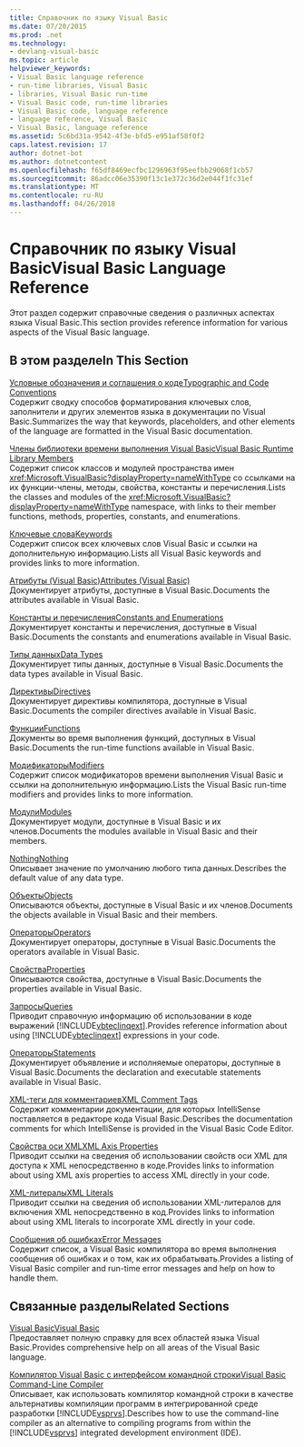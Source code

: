 ```yaml
---
title: Справочник по языку Visual Basic
ms.date: 07/20/2015
ms.prod: .net
ms.technology:
- devlang-visual-basic
ms.topic: article
helpviewer_keywords:
- Visual Basic language reference
- run-time libraries, Visual Basic
- libraries, Visual Basic run-time
- Visual Basic code, run-time libraries
- Visual Basic code, language reference
- language reference, Visual Basic
- Visual Basic, language reference
ms.assetid: 5c6bd31a-9542-4f3e-bfd5-e951af58f0f2
caps.latest.revision: 17
author: dotnet-bot
ms.author: dotnetcontent
ms.openlocfilehash: f65df8469ecfbc1296963f95eefbb29068f1cb57
ms.sourcegitcommit: 86adcc06e35390f13c1e372c36d2e044f1fc31ef
ms.translationtype: MT
ms.contentlocale: ru-RU
ms.lasthandoff: 04/26/2018
---
```

# <a name="visual-basic-language-reference"></a><span data-ttu-id="75764-102">Справочник по языку Visual Basic</span><span class="sxs-lookup"><span data-stu-id="75764-102">Visual Basic Language Reference</span></span>
<span data-ttu-id="75764-103">Этот раздел содержит справочные сведения о различных аспектах языка Visual Basic.</span><span class="sxs-lookup"><span data-stu-id="75764-103">This section provides reference information for various aspects of the Visual Basic language.</span></span>  
  
## <a name="in-this-section"></a><span data-ttu-id="75764-104">В этом разделе</span><span class="sxs-lookup"><span data-stu-id="75764-104">In This Section</span></span>  
 [<span data-ttu-id="75764-105">Условные обозначения и соглашения о коде</span><span class="sxs-lookup"><span data-stu-id="75764-105">Typographic and Code Conventions</span></span>](../../visual-basic/language-reference/typographic-and-code-conventions.md)  
 <span data-ttu-id="75764-106">Содержит сводку способов форматирования ключевых слов, заполнители и других элементов языка в документации по Visual Basic.</span><span class="sxs-lookup"><span data-stu-id="75764-106">Summarizes the way that keywords, placeholders, and other elements of the language are formatted in the Visual Basic documentation.</span></span>  
  
 [<span data-ttu-id="75764-107">Члены библиотеки времени выполнения Visual Basic</span><span class="sxs-lookup"><span data-stu-id="75764-107">Visual Basic Runtime Library Members</span></span>](../../visual-basic/language-reference/runtime-library-members.md)  
 <span data-ttu-id="75764-108">Содержит список классов и модулей пространства имен <xref:Microsoft.VisualBasic?displayProperty=nameWithType> со ссылками на их функции-члены, методы, свойства, константы и перечисления.</span><span class="sxs-lookup"><span data-stu-id="75764-108">Lists the classes and modules of the <xref:Microsoft.VisualBasic?displayProperty=nameWithType> namespace, with links to their member functions, methods, properties, constants, and enumerations.</span></span>  
  
 [<span data-ttu-id="75764-109">Ключевые слова</span><span class="sxs-lookup"><span data-stu-id="75764-109">Keywords</span></span>](../../visual-basic/language-reference/keywords/index.md)  
 <span data-ttu-id="75764-110">Содержит список всех ключевых слов Visual Basic и ссылки на дополнительную информацию.</span><span class="sxs-lookup"><span data-stu-id="75764-110">Lists all Visual Basic keywords and provides links to more information.</span></span>  
  
 [<span data-ttu-id="75764-111">Атрибуты (Visual Basic)</span><span class="sxs-lookup"><span data-stu-id="75764-111">Attributes (Visual Basic)</span></span>](../../visual-basic/language-reference/attributes.md)  
 <span data-ttu-id="75764-112">Документирует атрибуты, доступные в Visual Basic.</span><span class="sxs-lookup"><span data-stu-id="75764-112">Documents the attributes available in Visual Basic.</span></span>  
  
 [<span data-ttu-id="75764-113">Константы и перечисления</span><span class="sxs-lookup"><span data-stu-id="75764-113">Constants and Enumerations</span></span>](../../visual-basic/language-reference/constants-and-enumerations.md)  
 <span data-ttu-id="75764-114">Документирует константы и перечисления, доступные в Visual Basic.</span><span class="sxs-lookup"><span data-stu-id="75764-114">Documents the constants and enumerations available in Visual Basic.</span></span>  
  
 [<span data-ttu-id="75764-115">Типы данных</span><span class="sxs-lookup"><span data-stu-id="75764-115">Data Types</span></span>](../../visual-basic/language-reference/data-types/data-type-summary.md)  
 <span data-ttu-id="75764-116">Документирует типы данных, доступные в Visual Basic.</span><span class="sxs-lookup"><span data-stu-id="75764-116">Documents the data types available in Visual Basic.</span></span>  
  
 [<span data-ttu-id="75764-117">Директивы</span><span class="sxs-lookup"><span data-stu-id="75764-117">Directives</span></span>](../../visual-basic/language-reference/directives/directives.md)  
 <span data-ttu-id="75764-118">Документирует директивы компилятора, доступные в Visual Basic.</span><span class="sxs-lookup"><span data-stu-id="75764-118">Documents the compiler directives available in Visual Basic.</span></span>  
  
 [<span data-ttu-id="75764-119">Функции</span><span class="sxs-lookup"><span data-stu-id="75764-119">Functions</span></span>](../../visual-basic/language-reference/functions/index.md)  
 <span data-ttu-id="75764-120">Документы во время выполнения функций, доступных в Visual Basic.</span><span class="sxs-lookup"><span data-stu-id="75764-120">Documents the run-time functions available in Visual Basic.</span></span>  
  
 [<span data-ttu-id="75764-121">Модификаторы</span><span class="sxs-lookup"><span data-stu-id="75764-121">Modifiers</span></span>](../../visual-basic/language-reference/modifiers/index.md)  
 <span data-ttu-id="75764-122">Содержит список модификаторов времени выполнения Visual Basic и ссылки на дополнительную информацию.</span><span class="sxs-lookup"><span data-stu-id="75764-122">Lists the Visual Basic run-time modifiers and provides links to more information.</span></span>  
  
 [<span data-ttu-id="75764-123">Модули</span><span class="sxs-lookup"><span data-stu-id="75764-123">Modules</span></span>](../../visual-basic/language-reference/modules.md)  
 <span data-ttu-id="75764-124">Документирует модули, доступные в Visual Basic и их членов.</span><span class="sxs-lookup"><span data-stu-id="75764-124">Documents the modules available in Visual Basic and their members.</span></span>  
  
 [<span data-ttu-id="75764-125">Nothing</span><span class="sxs-lookup"><span data-stu-id="75764-125">Nothing</span></span>](../../visual-basic/language-reference/nothing.md)  
 <span data-ttu-id="75764-126">Описывает значение по умолчанию любого типа данных.</span><span class="sxs-lookup"><span data-stu-id="75764-126">Describes the default value of any data type.</span></span>  
  
 [<span data-ttu-id="75764-127">Объекты</span><span class="sxs-lookup"><span data-stu-id="75764-127">Objects</span></span>](../../visual-basic/language-reference/objects/index.md)  
 <span data-ttu-id="75764-128">Описываются объекты, доступные в Visual Basic и их членов.</span><span class="sxs-lookup"><span data-stu-id="75764-128">Documents the objects available in Visual Basic and their members.</span></span>  
  
 [<span data-ttu-id="75764-129">Операторы</span><span class="sxs-lookup"><span data-stu-id="75764-129">Operators</span></span>](../../visual-basic/language-reference/operators/index.md)  
 <span data-ttu-id="75764-130">Документирует операторы, доступные в Visual Basic.</span><span class="sxs-lookup"><span data-stu-id="75764-130">Documents the operators available in Visual Basic.</span></span>  
  
 [<span data-ttu-id="75764-131">Свойства</span><span class="sxs-lookup"><span data-stu-id="75764-131">Properties</span></span>](../../visual-basic/language-reference/properties.md)  
 <span data-ttu-id="75764-132">Описываются свойства, доступные в Visual Basic.</span><span class="sxs-lookup"><span data-stu-id="75764-132">Documents the properties available in Visual Basic.</span></span>  
  
 [<span data-ttu-id="75764-133">Запросы</span><span class="sxs-lookup"><span data-stu-id="75764-133">Queries</span></span>](../../visual-basic/language-reference/queries/queries.md)  
 <span data-ttu-id="75764-134">Приводит справочную информацию об использовании в коде выражений [!INCLUDE[vbteclinqext](~/includes/vbteclinqext-md.md)].</span><span class="sxs-lookup"><span data-stu-id="75764-134">Provides reference information about using [!INCLUDE[vbteclinqext](~/includes/vbteclinqext-md.md)] expressions in your code.</span></span>  
  
 [<span data-ttu-id="75764-135">Операторы</span><span class="sxs-lookup"><span data-stu-id="75764-135">Statements</span></span>](../../visual-basic/language-reference/statements/index.md)  
 <span data-ttu-id="75764-136">Документирует объявление и исполняемые операторы, доступные в Visual Basic.</span><span class="sxs-lookup"><span data-stu-id="75764-136">Documents the declaration and executable statements available in Visual Basic.</span></span>  
  
 [<span data-ttu-id="75764-137">XML-теги для комментариев</span><span class="sxs-lookup"><span data-stu-id="75764-137">XML Comment Tags</span></span>](../../visual-basic/language-reference/xmldoc/recommended-xml-tags-for-documentation-comments.md)  
 <span data-ttu-id="75764-138">Содержит комментарии документации, для которых IntelliSense поставляется в редакторе кода Visual Basic.</span><span class="sxs-lookup"><span data-stu-id="75764-138">Describes the documentation comments for which IntelliSense is provided in the Visual Basic Code Editor.</span></span>  
  
 [<span data-ttu-id="75764-139">Свойства оси XML</span><span class="sxs-lookup"><span data-stu-id="75764-139">XML Axis Properties</span></span>](../../visual-basic/language-reference/xml-axis/xml-axis-properties.md)  
 <span data-ttu-id="75764-140">Приводит ссылки на сведения об использовании свойств оси XML для доступа к XML непосредственно в коде.</span><span class="sxs-lookup"><span data-stu-id="75764-140">Provides links to information about using XML axis properties to access XML directly in your code.</span></span>  
  
 [<span data-ttu-id="75764-141">XML-литералы</span><span class="sxs-lookup"><span data-stu-id="75764-141">XML Literals</span></span>](../../visual-basic/language-reference/xml-literals/index.md)  
 <span data-ttu-id="75764-142">Приводит ссылки на сведения об использовании XML-литералов для включения XML непосредственно в код.</span><span class="sxs-lookup"><span data-stu-id="75764-142">Provides links to information about using XML literals to incorporate XML directly in your code.</span></span>  
  
 [<span data-ttu-id="75764-143">Сообщения об ошибках</span><span class="sxs-lookup"><span data-stu-id="75764-143">Error Messages</span></span>](../../visual-basic/language-reference/error-messages/index.md)  
 <span data-ttu-id="75764-144">Содержит список, а Visual Basic компилятора во время выполнения сообщения об ошибках и о том, как их обрабатывать.</span><span class="sxs-lookup"><span data-stu-id="75764-144">Provides a listing of Visual Basic compiler and run-time error messages and help on how to handle them.</span></span>  
  
## <a name="related-sections"></a><span data-ttu-id="75764-145">Связанные разделы</span><span class="sxs-lookup"><span data-stu-id="75764-145">Related Sections</span></span>  
 [<span data-ttu-id="75764-146">Visual Basic</span><span class="sxs-lookup"><span data-stu-id="75764-146">Visual Basic</span></span>](../../visual-basic/index.md)  
 <span data-ttu-id="75764-147">Предоставляет полную справку для всех областей языка Visual Basic.</span><span class="sxs-lookup"><span data-stu-id="75764-147">Provides comprehensive help on all areas of the Visual Basic language.</span></span>  
  
 [<span data-ttu-id="75764-148">Компилятор Visual Basic с интерфейсом командной строки</span><span class="sxs-lookup"><span data-stu-id="75764-148">Visual Basic Command-Line Compiler</span></span>](../../visual-basic/reference/command-line-compiler/index.md)  
 <span data-ttu-id="75764-149">Описывает, как использовать компилятор командной строки в качестве альтернативы компиляции программ в интегрированной среде разработки [!INCLUDE[vsprvs](~/includes/vsprvs-md.md)].</span><span class="sxs-lookup"><span data-stu-id="75764-149">Describes how to use the command-line compiler as an alternative to compiling programs from within the [!INCLUDE[vsprvs](~/includes/vsprvs-md.md)] integrated development environment (IDE).</span></span>
